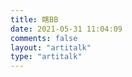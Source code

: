 ```yaml
---
title: 瞎BB
date: 2021-05-31 11:04:09
comments: false
layout: "artitalk"
type: "artitalk"
---
```


<!-- 引用 artitalk -->

<script type="text/javascript" src="https://unpkg.com/artitalk"></script>
<!-- 存放说说的容器 -->

<div id="artitalk_main"></div>
<script>
new Artitalk({
    appId: 'pVqE7D3TEJU4uGHFgVDQYHbj-MdYXbMMI', // Your LeanCloud appId
    appKey: 'uf5JWphxgdEGy1JaJTPbvdu8' // Your LeanCloud appKey
})
</script>

